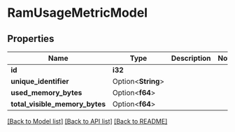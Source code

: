 # RamUsageMetricModel

## Properties

Name | Type | Description | Notes
------------ | ------------- | ------------- | -------------
**id** | **i32** |  | 
**unique_identifier** | Option<**String**> |  | 
**used_memory_bytes** | Option<**f64**> |  | 
**total_visible_memory_bytes** | Option<**f64**> |  | 

[[Back to Model list]](../README.md#documentation-for-models) [[Back to API list]](../README.md#documentation-for-api-endpoints) [[Back to README]](../README.md)


